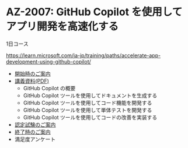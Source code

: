 # AZ-2007: GitHub Copilot を使用してアプリ開発を高速化する

1日コース

https://learn.microsoft.com/ja-jp/training/paths/accelerate-app-development-using-github-copilot/

- [開始時のご案内](../opening.md)
- [講義資料(PDF)](AZ-2007-github-copilot.pdf)
    - GitHub Copilot の概要
    - GitHub Copilot ツールを使用してドキュメントを生成する
    - GitHub Copilot ツールを使用してコード機能を開発する
    - GitHub Copilot ツールを使用して単体テストを開発する
    - GitHub Copilot ツールを使用してコードの改善を実装する
- [認定試験のご案内](exam.md)
- [終了時のご案内](../closing-no-lab.md)
- 満足度アンケート

<!--
2024/10/7 ラボなし Applied Skillsなし qualified済
2025/1/26 ラボなし

The ETA for the Skillable lab has not yet been shared with the MTT Org. However, it has been confirmed that the lab will become available. In the meantime, MTTs should use the AZ-2007-Trainer Readiness Guide v1.0 to conduct the course with learners, utilizing demo videos and inviting learners to bring their own GitHub Copilot subscription. Please note, learners with Visual Studio get a free GitHub Code Subscription, as recently announced by Satya. These strategies can be leveraged by MTTs in the interim. I trust this answers your question.

2025/2/25 ラボなし

-->